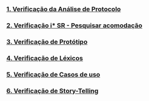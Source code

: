### [1. Verificação da Análise de Protocolo](inspecao_de_analise_de_protocolo/index)

### [2. Verificação i* SR - Pesquisar acomodação](verifica-istar/index)

### [3. Verificação de Protótipo](verifica-prototipo/index)

### [4. Verificação de Léxicos](inspeção_de_lexicos/index)

### [5. Verificação de Casos de uso](verifica-prototipo/index)

### [6. Verificação de Story-Telling](inspecao_de_story_telling/index)
